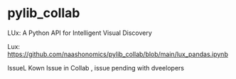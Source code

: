 # pylib_collab

LUx: A Python API for Intelligent Visual Discovery

Lux: https://github.com/naashonomics/pylib_collab/blob/main/lux_pandas.ipynb 

IssueL Kown Issue  in Collab , issue pending with dveelopers 
